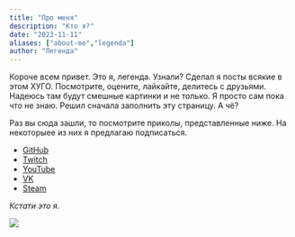 ```yaml
---
title: "Про меня"
description: "Кто я?"
date: "2023-11-11"
aliases: ["about-me","legenda"]
author: "Легенда"
---
```


Короче всем привет. Это я, легенда. Узнали? Сделал я посты всякие в этом ХУГО. Посмотрите, оцените, лайкайте, делитесь с друзьями. Надеюсь там  будут смешные картинки  и не только. Я просто сам пока что не знаю. Решил сначала заполнить эту страницу. А чё?

Раз вы сюда зашли, то посмотрите приколы, представленные ниже. На некоторыее из них я предлагаю подписаться.

* [GitHub](https://github.com/Hibiki911)
* [Twitch](https://www.twitch.tv/kolohan_yt)
* [YouTube](https://www.youtube.com/channel/UC8wS0Ro8ZBqhCCBV6IhCLzw)
* [VK](https://vk.com/kolohan)
* [Steam](https://steamcommunity.com/id/kolohan/)

*_Кстати это я._*

![](https://media.tenor.com/2u5FtwpjyWwAAAAC/sigma-male-sigma.gif)